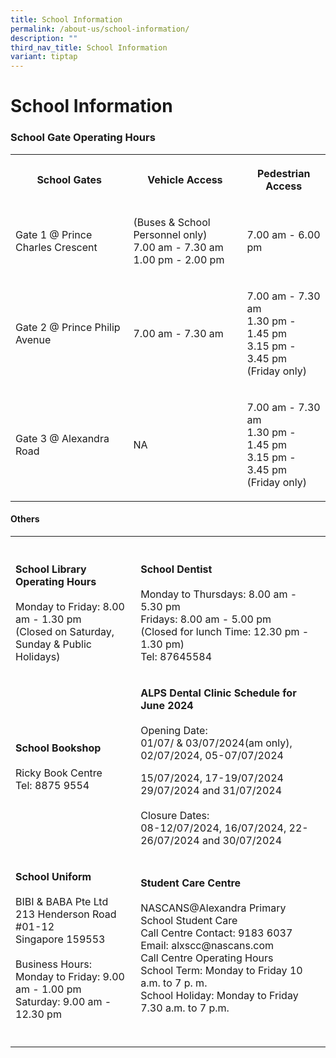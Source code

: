 ```yaml
---
title: School Information
permalink: /about-us/school-information/
description: ""
third_nav_title: School Information
variant: tiptap
---
```

<h1><strong>School Information</strong></h1>
<h3>School Gate Operating Hours</h3>
<table style="minWidth: 75px">
<colgroup>
<col>
<col>
<col>
</colgroup>
<tbody>
<tr>
<th rowspan="1" colspan="1">
<p>School Gates</p>
</th>
<th rowspan="1" colspan="1">
<p>Vehicle Access</p>
</th>
<th rowspan="1" colspan="1">
<p>Pedestrian Access</p>
</th>
</tr>
<tr>
<td rowspan="1" colspan="1">
<p>Gate 1 @ Prince Charles Crescent</p>
</td>
<td rowspan="1" colspan="1">
<p>(Buses &amp; School Personnel only)
<br>7.00 am - 7.30 am
<br>1.00 pm - 2.00 pm</p>
</td>
<td rowspan="1" colspan="1">
<p>7.00 am - 6.00 pm</p>
</td>
</tr>
<tr>
<td rowspan="1" colspan="1">
<p>Gate 2 @ Prince Philip Avenue</p>
</td>
<td rowspan="1" colspan="1">
<p>7.00 am - 7.30 am</p>
</td>
<td rowspan="1" colspan="1">
<p>7.00 am - 7.30 am
<br>1.30 pm - 1.45 pm
<br>3.15 pm - 3.45 pm
<br>(Friday only)</p>
</td>
</tr>
<tr>
<td rowspan="1" colspan="1">
<p>Gate 3 @ Alexandra Road</p>
</td>
<td rowspan="1" colspan="1">
<p>NA</p>
</td>
<td rowspan="1" colspan="1">
<p>7.00 am - 7.30 am
<br>1.30 pm - 1.45 pm
<br>3.15 pm - 3.45 pm
<br>(Friday only)</p>
</td>
</tr>
</tbody>
</table>
<h4>Others</h4>
<table style="minWidth: 50px">
<colgroup>
<col>
<col>
</colgroup>
<tbody>
<tr>
<th rowspan="1" colspan="1">
<p></p>
</th>
<th rowspan="1" colspan="1">
<p></p>
</th>
</tr>
<tr>
<td rowspan="1" colspan="1">
<p><strong>School Library Operating Hours</strong> 
<br>
<br>Monday to Friday: 8.00 am - 1.30 pm
<br>(Closed on Saturday, Sunday &amp; Public Holidays)</p>
</td>
<td rowspan="1" colspan="1">
<p><strong>School Dentist</strong> 
<br>
<br>Monday to Thursdays: 8.00 am - 5.30 pm
<br>Fridays: 8.00 am - 5.00 pm
<br>(Closed for lunch Time: 12.30 pm - 1.30 pm)
<br>Tel: 87645584</p>
</td>
</tr>
<tr>
<td rowspan="1" colspan="1">
<p><strong>School Bookshop</strong> 
<br>
<br>Ricky Book Centre
<br>Tel: 8875 9554</p>
</td>
<td rowspan="1" colspan="1">
<p><strong>ALPS Dental Clinic Schedule for June 2024 </strong>
<br>
<br>Opening Date:
<br>01/07/ &amp; 03/07/2024(am only), 02/07/2024, 05-07/07/2024</p>
<p>15/07/2024, 17-19/07/2024 29/07/2024 and 31/07/2024
<br>
<br>Closure Dates:
<br>08-12/07/2024, 16/07/2024, 22-26/07/2024 and 30/07/2024</p>
<p></p>
<p></p>
</td>
</tr>
<tr>
<td rowspan="1" colspan="1">
<p><strong>School Uniform</strong> 
<br>
<br>BIBI &amp; BABA Pte Ltd
<br>213 Henderson Road #01-12
<br>Singapore 159553
<br>
<br>Business Hours:
<br>Monday to Friday: 9.00 am - 1.00 pm
<br>Saturday: 9.00 am - 12.30 pm</p>
</td>
<td rowspan="1" colspan="1">
<p><strong>Student Care Centre</strong> 
<br>
<br>NASCANS@Alexandra Primary School Student Care
<br>Call Centre Contact: 9183 6037
<br>Email: alxscc@nascans.com
<br>Call Centre Operating Hours
<br>School Term: Monday to Friday 10 a.m. to 7 p. m.
<br>School Holiday: Monday to Friday 7.30 a.m. to 7 p.m.</p>
</td>
</tr>
<tr>
<td rowspan="1" colspan="1">
<p></p>
</td>
<td rowspan="1" colspan="1">
<p></p>
</td>
</tr>
</tbody>
</table>
<p></p>